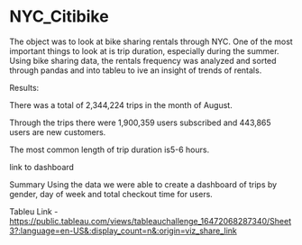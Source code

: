 # NYC_Citibike

The object was to look at bike sharing rentals through NYC. One of the most important things to look at is trip duration, especially during the summer. Using bike sharing data, the rentals frequency was analyzed and sorted through pandas and into tableu to ive an insight of trends of rentals.

Results:

There was a total of 2,344,224 trips in the month of August.

Through the trips there were 1,900,359 users subscribed and 443,865 users are new customers.

The most common length of trip duration is5-6 hours.

link to dashboard

Summary
Using the data we were able to create a dashboard of trips by gender, day of week and total checkout time for users.


Tableu Link - https://public.tableau.com/views/tableauchallenge_16472068287340/Sheet3?:language=en-US&:display_count=n&:origin=viz_share_link
